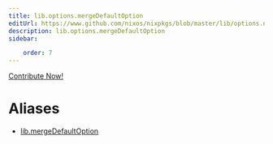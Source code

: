 ```yaml
---
title: lib.options.mergeDefaultOption
editUrl: https://www.github.com/nixos/nixpkgs/blob/master/lib/options.nix#L234C24
description: lib.options.mergeDefaultOption
sidebar:

    order: 7
---
```


<a href="https://www.github.com/nixos/nixpkgs/blob/master/lib/options.nix#L234C24">Contribute Now!</a>


# Aliases

- [lib.mergeDefaultOption](/nix-doc-comments/reference/lib/lib-mergeDefaultOption)


